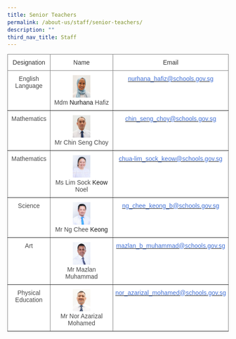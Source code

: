 ```yaml
---
title: Senior Teachers
permalink: /about-us/staff/senior-teachers/
description: ""
third_nav_title: Staff
---
```

<style type="text/css"> 
.tg  {border-collapse:collapse;border-spacing:0;} .tg td{border-color:black;border-style:solid;border-width:1px;font-family:Arial, sans-serif;font-size:14px; overflow:hidden;padding:10px 5px;word-break:normal;} .tg th{border-color:black;border-style:solid;border-width:1px;font-family:Arial, sans-serif;font-size:14px; font-weight:normal;overflow:hidden;padding:10px 5px;word-break:normal;} .tg .tg-0lax{background-color:#FFF;border-color:inherit;text-align:center;vertical-align:top} </style> 

<table class="tg"> <thead> <tr> <th class="tg-0lax"><span style="color:#323232">Designation</span></th> <th class="tg-0lax"><span style="color:#323232">Name</span></th> <th class="tg-0lax"><span style="color:#323232">Email</span></th> </tr> </thead> <tbody> <tr> <td class="tg-0lax"><span style="color:#484848">English Language</span></td> <td class="tg-0lax"><img style="width:30%;" src="/images/Staff%20Photos/Senior%20Teachers/mdm%20nurhana%20hafiz%20passport%20size.jpg"><br><span style="color:#484848">Mdm</span> Nurhana <span style="color:#484848">Hafiz</span></td> <td class="tg-0lax"><a href="mailto:nurhana_hafiz@schools.gov.sg"><span style="color:#4372D6">nurhana_hafiz@schools.gov.sg</span></a></td> </tr> <tr> <td class="tg-0lax"><span style="color:#484848">Mathematics</span></td> <td class="tg-0lax"><img style="width:30%;" src="/images/Staff%20Photos/Senior%20Teachers/mr%20chin%20seng%20choy%20.jpg"><br><span style="color:#484848">Mr</span> <span style="color:#484848">Chin Seng Choy</span></td> <td class="tg-0lax"><a href="mailto:chin_seng_choy_lance@schools.gov.sg"><span style="color:#4372D6">chin_seng_choy@schools.gov.sg</span></a></td> </tr> <tr> <td class="tg-0lax"><span style="color:#484848">Mathematics</span></td> <td class="tg-0lax"><img style="width:30%;" src="/images/Staff%20Photos/Senior%20Teachers/ms%20lim%20sock%20keow%20noel%20.jpg"><br><span style="color:#484848">Ms</span> <span style="color:#484848">Lim Sock</span> Keow <span style="color:#484848">Noel</span></td> <td class="tg-0lax"><a href="mailto:chua-lim_sock_keow@schools.gov.sg"><span style="color:#4372D6">chua-lim_sock_keow@schools.gov.sg</span></a></td> </tr> <tr> <td class="tg-0lax"><span style="color:#484848">Science</span></td> <td class="tg-0lax"><img style="width:30%;" src="/images/Staff%20Photos/Senior%20Teachers/mr%20ng%20chee%20keong%20.jpg"><br><span style="color:#484848">Mr</span> <span style="color:#484848">Ng Chee</span> Keong</td> <td class="tg-0lax"><a href="mailto:ng_chee_keong_b@schools.gov.sg"><span style="color:#4372D6">ng_chee_keong_b@schools.gov.sg</span></a></td> </tr> <tr> <td class="tg-0lax"><span style="color:#484848">Art</span></td> <td class="tg-0lax"><img style="width:30%;" src="/images/Staff%20Photos/Senior%20Teachers/mr%20mazlan%20muhammad%20.jpg"><br><span style="color:#484848">Mr</span> <span style="color:#484848">Mazlan Muhammad</span></td> <td class="tg-0lax"><a href="mailto:mazlan_b_muhammad@schools.gov.sg"><span style="color:#4372D6">mazlan_b_muhammad@schools.gov.sg</span></a></td> </tr>
	<tr> <td class="tg-0lax"><span style="color:#484848">Physical Education</span></td>  
<td class="tg-0lax"><img style="width:30%;" src="/images/Staff%20Photos/P6%20Teachers/mr%20nor%20azarizal%20mohamed%20passport%20size.jpg"><br><span style="color:#484848">Mr Nor Azarizal Mohamed</span></td> <td class="tg-0lax"><a href="mailto:nor_azarizal_mohamed@schools.gov.sg"><span style="color:#4372D6">nor_azarizal_mohamed@schools.gov.sg</span></a></td> </tr></tbody> </table>